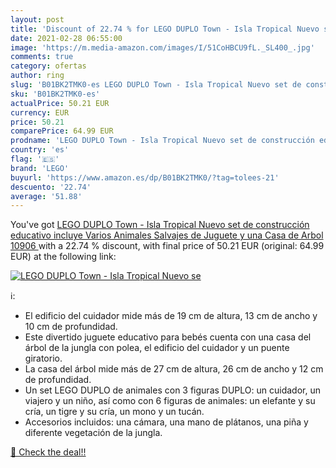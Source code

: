 ```yaml
---
layout: post
title: 'Discount of 22.74 % for LEGO DUPLO Town - Isla Tropical Nuevo se'
date: 2021-02-28 06:55:00
image: 'https://m.media-amazon.com/images/I/51CoHBCU9fL._SL400_.jpg'
comments: true
category: ofertas
author: ring
slug: 'B01BK2TMK0-es LEGO DUPLO Town - Isla Tropical Nuevo set de construcción...'
sku: 'B01BK2TMK0-es'
actualPrice: 50.21 EUR
currency: EUR
price: 50.21
comparePrice: 64.99 EUR
prodname: 'LEGO DUPLO Town - Isla Tropical Nuevo set de construcción educativo  incluye Varios Animales Salvajes de Juguete y una Casa de Arbol  10906 '
country: 'es'
flag: '🇪🇸'
brand: 'LEGO'
buyurl: 'https://www.amazon.es/dp/B01BK2TMK0/?tag=tolees-21'
descuento: '22.74'
average: '51.88'
---
```


You've got [LEGO DUPLO Town - Isla Tropical Nuevo set de construcción educativo  incluye Varios Animales Salvajes de Juguete y una Casa de Arbol  10906 ](https://www.amazon.es/dp/B01BK2TMK0/?tag=tolees-21) with a  22.74 % discount, with final price of 50.21 EUR (original: 64.99 EUR) at the following link:

[![LEGO DUPLO Town - Isla Tropical Nuevo se](https://m.media-amazon.com/images/I/51CoHBCU9fL._SL400_.jpg)](https://www.amazon.es/dp/B01BK2TMK0/?tag=tolees-21)

ℹ️:

- El edificio del cuidador mide más de 19 cm de altura, 13 cm de ancho y 10 cm de profundidad.
- Este divertido juguete educativo para bebés cuenta con una casa del árbol de la jungla con polea, el edificio del cuidador y un puente giratorio.
- La casa del árbol mide más de 27 cm de altura, 26 cm de ancho y 12 cm de profundidad.
- Un set LEGO DUPLO de animales con 3 figuras DUPLO: un cuidador, un viajero y un niño, así como con 6 figuras de animales: un elefante y su cría, un tigre y su cría, un mono y un tucán.
- Accesorios incluidos: una cámara, una mano de plátanos, una piña y diferente vegetación de la jungla.

[🛒 Check the deal!!](https://www.amazon.es/dp/B01BK2TMK0/?tag=tolees-21)
